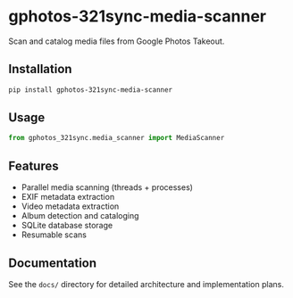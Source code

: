 # gphotos-321sync-media-scanner

Scan and catalog media files from Google Photos Takeout.

## Installation

```bash
pip install gphotos-321sync-media-scanner
```

## Usage

```python
from gphotos_321sync.media_scanner import MediaScanner
```

## Features

- Parallel media scanning (threads + processes)
- EXIF metadata extraction
- Video metadata extraction
- Album detection and cataloging
- SQLite database storage
- Resumable scans

## Documentation

See the `docs/` directory for detailed architecture and implementation plans.
